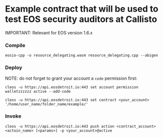 # Example contract that will be used to test EOS security auditors at Callisto

IMPORTANT: Relevant for EOS version 1.6.x

### Compile

`eosio-cpp -o resource_delegating.wasm resource_delegating.cpp --abigen`

### Deploy

NOTE: do not forget to grant your account a `code` permission first:

`cleos -u https://api.eosdetroit.io:443 set account permission walletzzzzzz active --add-code`

`cleos -u https://api.eosdetroit.io:443 set contract <your_account> '/home/user_name/folder_name/example/'`

### Invoke

`cleos -u https://api.eosdetroit.io:443 push action <contract_account> <actoin_name> [<params>] -p <your_account>@active`

